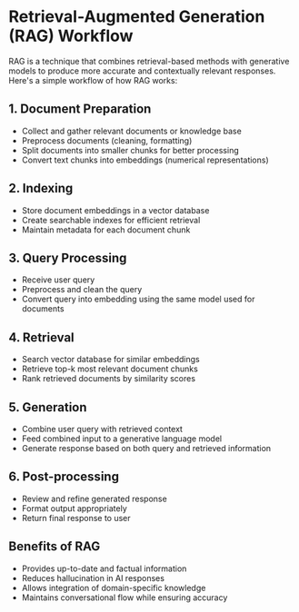 # Retrieval-Augmented Generation (RAG) Workflow

RAG is a technique that combines retrieval-based methods with generative models to produce more accurate and contextually relevant responses. Here's a simple workflow of how RAG works:

## 1. Document Preparation
- Collect and gather relevant documents or knowledge base
- Preprocess documents (cleaning, formatting)
- Split documents into smaller chunks for better processing
- Convert text chunks into embeddings (numerical representations)

## 2. Indexing
- Store document embeddings in a vector database
- Create searchable indexes for efficient retrieval
- Maintain metadata for each document chunk

## 3. Query Processing
- Receive user query
- Preprocess and clean the query
- Convert query into embedding using the same model used for documents

## 4. Retrieval
- Search vector database for similar embeddings
- Retrieve top-k most relevant document chunks
- Rank retrieved documents by similarity scores

## 5. Generation
- Combine user query with retrieved context
- Feed combined input to a generative language model
- Generate response based on both query and retrieved information

## 6. Post-processing
- Review and refine generated response
- Format output appropriately
- Return final response to user

## Benefits of RAG
- Provides up-to-date and factual information
- Reduces hallucination in AI responses
- Allows integration of domain-specific knowledge
- Maintains conversational flow while ensuring accuracy
